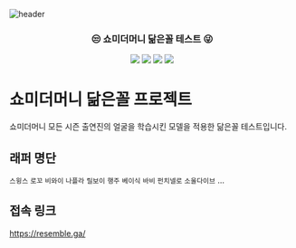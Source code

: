 ![header](https://capsule-render.vercel.app/api?type=wave&color=121212&height=250&section=header&text=SHOW%20ME%20THE%20MONEY&fontSize=70&fontColor=FBBD68)

<h3 align="center">😒 쇼미더머니 닮은꼴 테스트 😜</h3>
<p align="center">
<img src="https://img.shields.io/badge/HTML-red?style=flat&logo=html5&logoColor=white"/></a>
<img src="https://img.shields.io/badge/CSS-blue?style=flat&logo=css3&logoColor=white"/></a>
<img src="https://img.shields.io/badge/Javascript-yellow?style=flat&logo=Javascript&logoColor=white"/></a>
<img src="https://img.shields.io/badge/Python-3776AB?style=flat&logo=Python&logoColor=white"/></a>
</p>


# 쇼미더머니 닮은꼴 프로젝트
쇼미더머니 모든 시즌 출연진의 얼굴을 학습시킨 모델을 적용한 닮은꼴 테스트입니다.


## 래퍼 명단
`스윙스` `로꼬` `비와이` `나플라` `릴보이` `행주` `베이식` `바비` `펀치넬로` `소울다이브` ...


## 접속 링크
https://resemble.ga/
